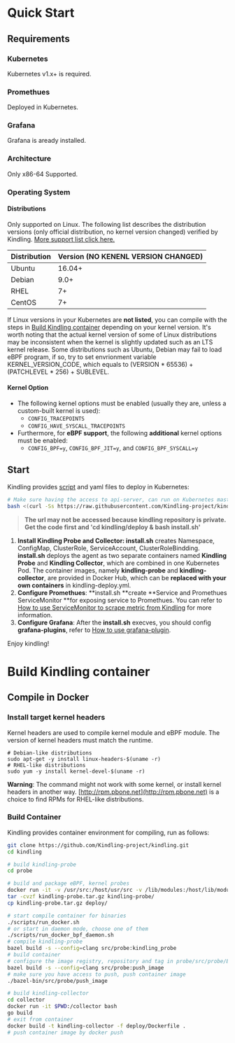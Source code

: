 # Quick Start
## Requirements
### Kubernetes
Kubernetes v1.x+ is required.
### Promethues
Deployed in Kubernetes.
### Grafana
Grafana is aready installed.
### Architecture
Only x86-64 Supported.
### Operating System
#### Distributions
Only supported on Linux. The following list describes the distribution versions (only official distribution, no kernel version changed) verified by Kindling. [More support list click here.](./Distributions%20and%20Kernel%20Support%20List.md)

| **Distribution** | **Version (NO KENENL VERSION CHANGED)** |
| --- | --- |
| Ubuntu | 16.04+ |
| Debian | 9.0+ |
| RHEL | 7+ |
| CentOS | 7+ |

If Linux versions in your Kubernetes are **not listed**, you can compile with the steps in [Build Kindling container](#build-kindling-container) depending on your kernel version.
It's worth noting that the actual kernel version of some of Linux distributions may be inconsistent when the kernel is slightly updated such as an LTS kernel release. Some distributions such as Ubuntu, Debian may fail to load eBPF program, if so, try to set envrionment variable KERNEL_VERSION_CODE, which equals to (VERSION * 65536) + (PATCHLEVEL * 256) + SUBLEVEL.

#### Kernel Option

- The following kernel options must be enabled (usually they are, unless a custom-built kernel is used): 
   - `CONFIG_TRACEPOINTS`
   - `CONFIG_HAVE_SYSCALL_TRACEPOINTS`
- Furthermore, for **eBPF support**, the following **additional** kernel options must be enabled:
   - `CONFIG_BPF=y`, `CONFIG_BPF_JIT=y`, and `CONFIG_BPF_SYSCALL=y`
## Start
Kindling provides [script](https://raw.githubusercontent.com/Kindling-project/kindling/main/deploy/install.sh) and yaml files to deploy in Kubernetes:
```bash
# Make sure having the access to api-server, can run on Kubernetes master node.
bash <(curl -Ss https://raw.githubusercontent.com/Kindling-project/kindling/main/deploy/start.sh)
```
> **The url may not be accessed because kindling repository is private.**
> **Get the code first and 'cd kindling/deploy & bash install.sh'**

1. **Install Kindling Probe and Collector: install.sh** creates Namespace, ConfigMap, ClusterRole, ServiceAccount, ClusterRoleBindding. **install.sh** deploys the agent as two separate containers named **Kindling Probe** and **Kindling Collector**, which are combined in one Kubernetes Pod. The container images, namely **kindling-probe** and **kindling-collector**, are provided in Docker Hub, which can be **replaced with your own containers** in kindling-deploy.yml.
1. **Configure Promethues**: **install.sh **create **Service and Promethues ServiceMonitor **for exposing service to Promethues. You can refer to [How to use ServiceMonitor to scrape metric from Kindling](./How%20to%20use%20ServiceMonitor%20to%20scrape%20metric%20from%20Kindling.md ) for more information.
3. **Configure Grafana**: After the **install.sh** execves, you should config **grafana-plugins**, refer to [How to use grafana-plugin](./How%20to%20use%20grafana-plugin.md).

Enjoy kindling!
# Build Kindling container
## Compile in Docker
### Install target kernel headers
Kernel headers are used to compile kernel module and eBPF module. The version of kernel headers must match the runtime.
```
# Debian-like distributions
sudo apt-get -y install linux-headers-$(uname -r)
# RHEL-like distributions
sudo yum -y install kernel-devel-$(uname -r)
```
**Warning**: The command might not work with some kernel, or install kernel headers in another way. [http://rpm.pbone.net](http://rpm.pbone.net) is a choice to find RPMs for RHEL-like distributions.
### Build Container
Kindling provides container environment for compiling, run as follows:
```bash
git clone https://github.com/Kindling-project/kindling.git 
cd kindling

# build kindling-probe
cd probe

# build and package eBPF, kernel probes
docker run -it -v /usr/src:/host/usr/src -v /lib/modules:/host/lib/modules -v $PWD:/source kindlingproject/kernel-builder:latest
tar -cvzf kindling-probe.tar.gz kindling-probe/
cp kindling-probe.tar.gz deploy/

# start compile container for binaries
./scripts/run_docker.sh
# or start in daemon mode, choose one of them
./scripts/run_docker_bpf_daemon.sh
# compile kindling-probe
bazel build -s --config=clang src/probe:kindling_probe
# build container
# configure the image registry, repository and tag in probe/src/probe/BUILD.bazel
bazel build -s --config=clang src/probe:push_image
# make sure you have access to push, push container image
./bazel-bin/src/probe/push_image
```



```bash
# build kindling-collector
cd collector
docker run -it $PWD:/collector bash
go build
# exit from container
docker build -t kindling-collector -f deploy/Dockerfile .
# push container image by docker push
```

